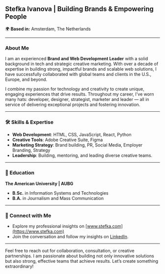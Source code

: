 
## Stefka Ivanova | Building Brands & Empowering People
🌍 **Based in:** Amsterdam, The Netherlands  

---

### About Me
I am an experienced **Brand and Web Development Leader** with a solid background in tech and strategic creative marketing. With over a decade of expertise in building strong, impactful brands and scalable web solutions, I have successfully collaborated with global teams and clients in the U.S., Europe, and beyond.

I combine my passion for technology and creativity to create unique, engaging experiences that drive results. Throughout my career, I've worn many hats: developer, designer, strategist, marketer and leader — all in service of delivering exceptional projects and fostering innovation.

---

### 🛠️ Skills & Expertise
- **Web Development**: HTML, CSS, JavaScript, React, Python
- **Creative Tools**: Adobe Creative Suite, Figma
- **Marketing Strategy**: Brand building, PR, Social Media, Employer Branding, Strategy
- **Leadership**: Building, mentoring, and leading diverse creative teams.

---

### 🌱 Education
**The American University | AUBG**  
- **B.Sc.** in Information Systems and Technologies  
- **B.A.** in Journalism and Mass Communication

---

### 🔗 Connect with Me
- Explore my professional insights on [www.stefka.com](https://www.stefka.com)
- Join the conversation and follow my insights on [LinkedIn](https://www.linkedin.com/in/excitement/).

--- 

Feel free to reach out for collaboration, consultation, or creative partnerships. I am passionate about building not only innovative solutions but also strong, effective teams that achieve results. Let’s create something extraordinary!

